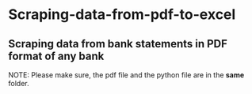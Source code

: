 # Scraping-data-from-pdf-to-excel
## Scraping data from bank statements in PDF format of any bank

NOTE: Please make sure, the pdf file and the python file are in the <b>same</b> folder.


